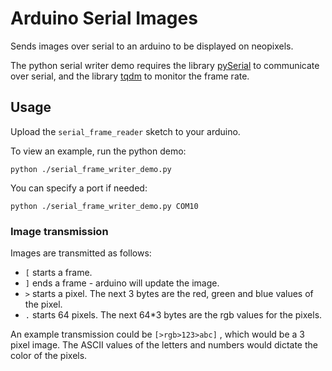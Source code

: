 # Arduino Serial Images

Sends images over serial to an arduino to be displayed on neopixels.

The python serial writer demo requires the library [pySerial](https://pyserial.readthedocs.io/en/latest/index.html) to communicate over serial, and the library [tqdm](https://tqdm.github.io/) to monitor the frame rate.

## Usage

Upload the `serial_frame_reader` sketch to your arduino.

To view an example, run the python demo:
```
python ./serial_frame_writer_demo.py
```
You can specify a port if needed:
```
python ./serial_frame_writer_demo.py COM10
```


### Image transmission
Images are transmitted as follows:
* `[` starts a frame.
* `]` ends a frame - arduino will update the image.
* `>` starts a pixel. The next 3 bytes are the red, green and blue values of the pixel.
* `.` starts 64 pixels. The next 64*3 bytes are the rgb values for the pixels.

An example transmission could be
`
[>rgb>123>abc]
`
, which would be a 3 pixel image. The ASCII values of the letters and numbers would dictate the color of the pixels.
